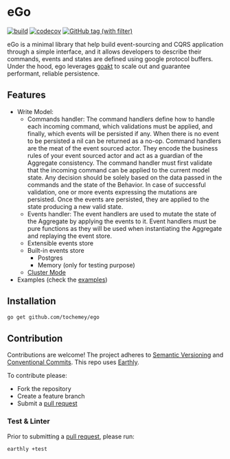 # eGo

[![build](https://img.shields.io/github/actions/workflow/status/Tochemey/ego/build.yml?branch=main)](https://github.com/Tochemey/ego/actions/workflows/build.yml)
[![codecov](https://codecov.io/gh/Tochemey/ego/branch/main/graph/badge.svg?token=Z5b9gM6Mnt)](https://codecov.io/gh/Tochemey/ego)
[![GitHub tag (with filter)](https://img.shields.io/github/v/tag/tochemey/ego)](https://github.com/Tochemey/ego/tags)

eGo is a minimal library that help build event-sourcing and CQRS application through a simple interface, and it allows developers to describe their commands, events and states are defined using google protocol buffers.
Under the hood, ego leverages [goakt](https://github.com/Tochemey/goakt) to scale out and guarantee performant, reliable persistence.

## Features

- Write Model:
    - Commands handler: The command handlers define how to handle each incoming command,
      which validations must be applied, and finally, which events will be persisted if any. When there is no event to be persisted a nil can
      be returned as a no-op. Command handlers are the meat of the event sourced actor.
      They encode the business rules of your event sourced actor and act as a guardian of the Aggregate consistency.
      The command handler must first validate that the incoming command can be applied to the current model state.
      Any decision should be solely based on the data passed in the commands and the state of the Behavior.
      In case of successful validation, one or more events expressing the mutations are persisted. Once the events are persisted, they are applied to the state producing a new valid state.
    - Events handler: The event handlers are used to mutate the state of the Aggregate by applying the events to it.
      Event handlers must be pure functions as they will be used when instantiating the Aggregate and replaying the event store.
    - Extensible events store
    - Built-in events store
        - Postgres
        - Memory (only for testing purpose)
    - [Cluster Mode](https://github.com/Tochemey/goakt#clustering)
- Examples (check the [examples](./example))

## Installation

```bash
go get github.com/tochemey/ego
```

## Contribution

Contributions are welcome!
The project adheres to [Semantic Versioning](https://semver.org) and [Conventional Commits](https://www.conventionalcommits.org/en/v1.0.0/).
This repo uses [Earthly](https://earthly.dev/get-earthly).

To contribute please:

- Fork the repository
- Create a feature branch
- Submit a [pull request](https://help.github.com/articles/using-pull-requests)

### Test & Linter

Prior to submitting a [pull request](https://help.github.com/articles/using-pull-requests), please run:

```bash
earthly +test
```
